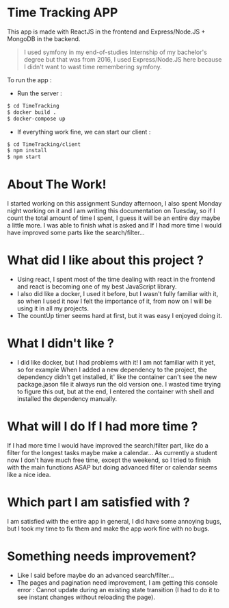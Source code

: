 # Time Tracking APP

This app is made with ReactJS in the frontend and Express/Node.JS + MongoDB in the backend.

>I used symfony in my end-of-studies Internship of my bachelor's degree but that was from 2016, I used Express/Node.JS here because I didn't want to wast time remembering symfony.

To run the app :
- Run the server :
```sh
$ cd TimeTracking
$ docker build .
$ docker-compose up
```
- If everything work fine, we can start our client :
```sh
$ cd TimeTracking/client
$ npm install
$ npm start
```

# About The Work!

I started working on this assignment Sunday afternoon, I also spent Monday night working on it and I am writing this documentation on Tuesday, so if I count the total amount of time I spent, I guess it will be an entire day maybe a little more.
I was able to finish what is asked and If I had more time I would have improved some parts like the search/filter...

# What did I like about this project ?
- Using react, I spent most of the time dealing with react in the frontend and react is becoming one of my best JavaScript library.
- I also did like a docker, I used it before, but I wasn't fully familiar with it, so when I used it now I felt the importance of it, from now on I will be using it in all my projects.
- The countUp timer seems hard at first, but it was easy I enjoyed doing it.

# What I didn't like ?

- I did like docker, but I had problems with it! I am not familiar with it yet, so for example When I added a new dependency to the project, the dependency didn't get installed, it' like the container can't see the new package.jason file it always run the old version one. I wasted time trying to figure this out, but at the end, I entered the container with shell and installed the dependency manually.

# What will I do If I had more time ?
If I had more time I would have improved the search/filter part, like do a filter for the longest tasks maybe make a calendar...
As currently a student now I don't have much free time, except the weekend, so I tried to finish with the main functions ASAP but doing advanced filter or calendar seems like a nice idea.

# Which part I am satisfied with ?
I am satisfied with the entire app in general, I did have some annoying bugs, but I took my time to fix them and make the app work fine with no bugs.

# Something needs improvement?
- Like I said before maybe do an advanced search/filter... 
- The pages and pagination need improvement, I am getting this console error : Cannot update during an existing state transition (I had to do it to see instant changes without reloading the page).
